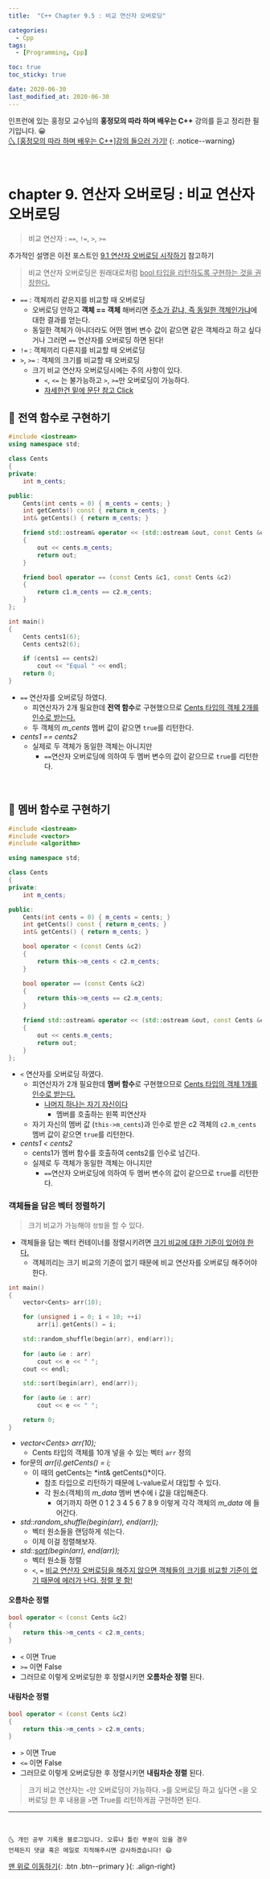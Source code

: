 ```yaml
---
title:  "C++ Chapter 9.5 : 비교 연산자 오버로딩" 

categories:
  - Cpp
tags:
  - [Programming, Cpp]

toc: true
toc_sticky: true

date: 2020-06-30
last_modified_at: 2020-06-30
---
```


인프런에 있는 홍정모 교수님의 **홍정모의 따라 하며 배우는 C++** 강의를 듣고 정리한 필기입니다. 😀    
[🌜 [홍정모의 따라 하며 배우는 C++]강의 들으러 가기!](https://www.inflearn.com/course/following-c-plus)
{: .notice--warning}

<br>

# chapter 9. 연산자 오버로딩 : 비교 연산자 오버로딩

> 비교 연산자 : `==`, `!=`, `>`, `>=`

추가적인 설명은 이전 포스트인 [9.1 연산자 오버로딩 시작하기](https://ansohxxn.github.io/cpp/chapter9-1/) 참고하기

> 비교 연산자 오버로딩은 원래대로처럼 <u>bool 타입을 리턴하도록 구현하는 것을 권장한다.</u>

- `==` : 객체끼리 같은지를 비교할 때 오버로딩
  - 오버로딩 안하고 **객체 == 객체** 해버리면 <u>주소가 같냐, 즉 동일한 객체인가냐</u>에 대한 결과를 얻는다.
  - 동일한 객체가 아니더라도 어떤 멤버 변수 값이 같으면 같은 객체라고 하고 싶다거나 그러면 `==` 연산자를 오버로딩 하면 된다!
- `!=` : 객체끼리 다른지를 비교할 때 오버로딩
- `>`, `>=` : 객체의 크기를 비교할 때 오버로딩
  - 크기 비교 연산자 오버로딩시에는 주의 사항이 있다.
    - `<`,  `<=` 는 불가능하고 `>`, `>=`만 오버로딩이 가능하다.
    - [자세한건 밑에 문단 참고 Click](#내림차순-정렬) 

## 🔔 전역 함수로 구현하기

```cpp
#include <iostream>
using namespace std;

class Cents
{
private:
	int m_cents;

public:
	Cents(int cents = 0) { m_cents = cents; }
	int getCents() const { return m_cents; }
	int& getCents() { return m_cents; }

	friend std::ostream& operator << (std::ostream &out, const Cents &cents)
	{
		out << cents.m_cents;
		return out;
	}

	friend bool operator == (const Cents &c1, const Cents &c2)
	{
		return c1.m_cents == c2.m_cents;
	}
};

int main()
{
	Cents cents1(6);
	Cents cents2(6);

	if (cents1 == cents2)
		cout << "Equal " << endl;
	return 0;
}
```

- `==` 연산자를 오버로딩 하였다.
  - 피연산자가 2개 필요한데 **전역 함수**로 구현했으므로 <u>Cents 타입의 객체 2개를 인수로 받는다.</u>
  - 두 객체의 *m_cents* 멤버 값이 같으면 `true`를 리턴한다.
- *cents1 == cents2*
  - 실제로 두 객체가 동일한 객체는 아니지만
    - `==`연산자 오버로딩에 의하여 두 멤버 변수의 값이 같으므로 `true`를 리턴한다.

<br>

## 🔔 멤버 함수로 구현하기 

```cpp
#include <iostream>
#include <vector>
#include <algorithm>

using namespace std;

class Cents
{
private:
	int m_cents;

public:
	Cents(int cents = 0) { m_cents = cents; }
	int getCents() const { return m_cents; }
	int& getCents() { return m_cents; }

	bool operator < (const Cents &c2)
	{
		return this->m_cents < c2.m_cents;
	}

	bool operator == (const Cents &c2)
	{
		return this->m_cents == c2.m_cents;
	}

	friend std::ostream& operator << (std::ostream &out, const Cents &cents)
	{
		out << cents.m_cents;
		return out;
	}
};
```

- `<` 연산자를 오버로딩 하였다.
  - 피연산자가 2개 필요한데 **멤버 함수**로 구현했으므로 <u>Cents 타입의 객체 1개를 인수로 받는다.</u>
    - <u>나머지 하나는 자기 자신이다</u>
      - 멤버를 호출하는 왼쪽 피연산자
  - 자기 자신의 멤버 값 (`this->m_cents`)과 인수로 받은 c2 객체의 `c2.m_cents` 멤버 값이 같으면 `true`를 리턴한다.
- *cents1 < cents2*
  - cents1가 멤버 함수를 호출하여 cents2를 인수로 넘긴다.
  - 실제로 두 객체가 동일한 객체는 아니지만
    - `==`연산자 오버로딩에 의하여 두 멤버 변수의 값이 같으므로 `true`를 리턴한다.

### 객체들을 담은 벡터 정렬하기

> 크기 비교가 가능해야 `정렬`을 할 수 있다.

- 객체들을 담는 벡터 컨테이너를 정렬시키려면 <u>크기 비교에 대한 기준이 있어야 한다.</u>
  - 객체끼리는 크기 비교의 기준이 없기 때문에 비교 연산자를 오버로딩 해주어야 한다. 

```cpp
int main()
{
	vector<Cents> arr(10);

	for (unsigned i = 0; i < 10; ++i)
		arr[i].getCents() = i;

	std::random_shuffle(begin(arr), end(arr)); 
	
	for (auto &e : arr)
		cout << e << " ";
	cout << endl;

	std::sort(begin(arr), end(arr));

	for (auto &e : arr)
		cout << e << " ";

	return 0;
}
```

- *vector\<Cents> arr(10);*
  - Cents 타입의 객체를 10개 넣을 수 있는 벡터 `arr` 정의
- for문의 *arr[i].getCents() = i;*
  - 이 때의 getCents는 *int& getCents()*이다.
    - 참조 타입으로 리턴하기 때문에 L-value로서 대입할 수 있다.
    - 각 원소(객체)의 *m_data* 멤버 변수에 i 값을 대입해준다.
      - 여기까지 하면 0 1 2 3 4 5 6 7 8 9 이렇게 각각 객체의 *m_data* 에 들어간다.
- *std::random_shuffle(begin(arr), end(arr));*
  - 벡터 원소들을 랜덤하게 섞는다.
  - 이제 이걸 정렬해보자.
- *std::<u>sort</u>(begin(arr), end(arr));*
  - 벡터 원소들 정렬
  - `<`, `=` <u>비교 연산자 오버로딩을 해주지 않으면 객체들의 크기를 비교할 기준이 없기 때문에 에러가 난다. 정렬 못 함!</u>

#### 오름차순 정렬

```cpp
bool operator < (const Cents &c2)
{
	return this->m_cents < c2.m_cents;
}
```

- `<` 이면 True
- `>=` 이면 False
- 그러므로 이렇게 오버로딩한 후 정렬시키면 **오름차순 정렬** 된다.

#### 내림차순 정렬

```cpp
bool operator < (const Cents &c2)
{
	return this->m_cents > c2.m_cents;
}
```

- `>` 이면 True
- `<=` 이면 False
- 그러므로 이렇게 오버로딩한 후 정렬시키면 **내림차순 정렬** 된다.

> 크기 비교 연산자는 `<`만 오버로딩이 가능하다. `>`를 오버로딩 하고 싶다면 `<`을 오버로딩 한 후 내용을 `>`면 True를 리턴하게끔 구현하면 된다.

***
<br>

    🌜 개인 공부 기록용 블로그입니다. 오류나 틀린 부분이 있을 경우 
    언제든지 댓글 혹은 메일로 지적해주시면 감사하겠습니다! 😄

[맨 위로 이동하기](#){: .btn .btn--primary }{: .align-right}

<br>